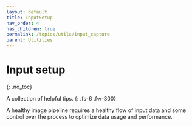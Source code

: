 ```yaml
---
layout: default
title: InputSetup
nav_order: 4
has_children: true
permalink: /topics/utils/input_capture
parent: Utilities
---
```


# Input setup
{: .no_toc}

A collection of helpful tips.
{: .fs-6 .fw-300} 

A healthy image pipeline requires a healthy flow of input data and some control over the process to optimize data usage and performance.


